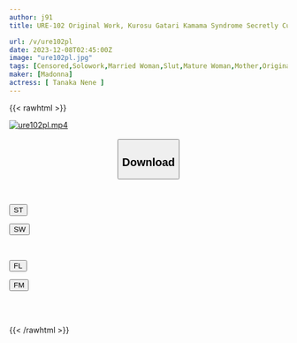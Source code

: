 ```yaml
---
author: j91
title: URE-102 Original Work, Kurosu Gatari Kamama Syndrome Secretly Cuckolding My Daughter's Boyfriend! ! A Faithful Live-action Version Of Madonna's Bewitching Voluptuous Behavior With Her Mother's Voluptuous Body Drawn By The Popular Doujin Circle "DOLLPLAY"! ! Nene Tanaka

url: /v/ure102pl
date: 2023-12-08T02:45:00Z
image: "ure102pl.jpg"
tags: [Censored,Solowork,Married Woman,Slut,Mature Woman,Mother,Original Collaboration	 ]
maker: [Madonna]
actress: [ Tanaka Nene ]
---
```



{{< rawhtml >}}

<div class="video" data-videoid="1A2mO1yvBRS0Gr">
    <a href="javascript:;">
        <img src="/v/ure102pl/ure102pl.jpg" width="WIDTH" height="HEIGHT" alt="ure102pl.mp4" loading="lazy">
    </a>
</div>

<script type="text/javascript" src="https://j91.asia/asset/on-demand-st.js"></script>

<br>
  <link rel="stylesheet" href="https://j91.asia/asset/bs5.css">
  
  <center>
  <button class="btn btn-primary" type="button" data-bs-toggle="collapse" data-bs-target=".multi-collapse" aria-expanded="false" aria-controls="multiCollapseExample1 multiCollapseExample2"><h2>Download</h2></button></center>
</p>
<div class="row">
  <div class="col">
    <div class="collapse multi-collapse" id="multiCollapseExample1">
      <div class="card card-body">
	      	      <br>
<div class="buttons">  
<p><a href="https://streamtape.to/v/1A2mO1yvBRS0Gr" target="_blank"><button class="btn-hover color-3"><i class="fa fa-download"></i> ST</button></a></p>
<p><a href="https://flaswish.com/rmcqlhilhfnm" target="_blank"><button class="btn-hover color-2"><i class="fa fa-download"></i> SW</button></a></p></div>
    </div>
  </div>
</div>
  <div class="col">
    <div class="collapse multi-collapse" id="multiCollapseExample2">
      <div class="card card-body">
	      <br>
<div class="buttons">
<p><a href="https://filelions.site/f/gkdsif3fzv9i" target="_blank"><button class="btn-hover color-9"><i class="fa fa-download"></i> FL</button></a></p>
<p><a href="https://filemoon.sx/d/4ii1cyer4loh" target="_blank"><button class="btn-hover color-8"><i class="fa fa-download"></i> FM</button></a></p></div>
<br><br>
      </div>
    </div>
  </div>
</div>

{{< /rawhtml >}}